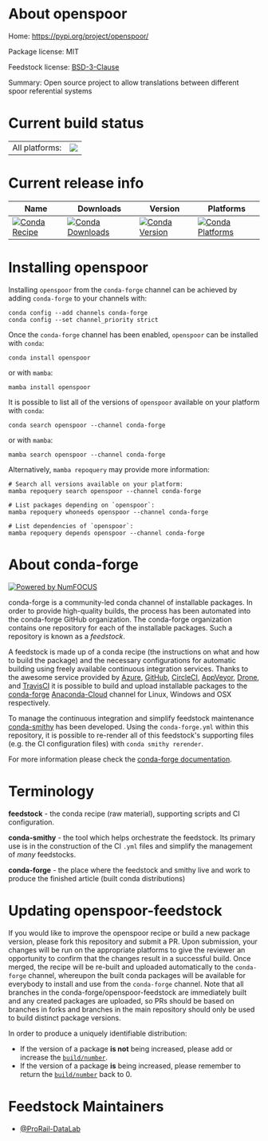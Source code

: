 About openspoor
===============

Home: https://pypi.org/project/openspoor/

Package license: MIT

Feedstock license: [BSD-3-Clause](https://github.com/conda-forge/openspoor-feedstock/blob/main/LICENSE.txt)

Summary: Open source project to allow translations between different spoor referential systems

Current build status
====================


<table><tr><td>All platforms:</td>
    <td>
      <a href="https://dev.azure.com/conda-forge/feedstock-builds/_build/latest?definitionId=16044&branchName=main">
        <img src="https://dev.azure.com/conda-forge/feedstock-builds/_apis/build/status/openspoor-feedstock?branchName=main">
      </a>
    </td>
  </tr>
</table>

Current release info
====================

| Name | Downloads | Version | Platforms |
| --- | --- | --- | --- |
| [![Conda Recipe](https://img.shields.io/badge/recipe-openspoor-green.svg)](https://anaconda.org/conda-forge/openspoor) | [![Conda Downloads](https://img.shields.io/conda/dn/conda-forge/openspoor.svg)](https://anaconda.org/conda-forge/openspoor) | [![Conda Version](https://img.shields.io/conda/vn/conda-forge/openspoor.svg)](https://anaconda.org/conda-forge/openspoor) | [![Conda Platforms](https://img.shields.io/conda/pn/conda-forge/openspoor.svg)](https://anaconda.org/conda-forge/openspoor) |

Installing openspoor
====================

Installing `openspoor` from the `conda-forge` channel can be achieved by adding `conda-forge` to your channels with:

```
conda config --add channels conda-forge
conda config --set channel_priority strict
```

Once the `conda-forge` channel has been enabled, `openspoor` can be installed with `conda`:

```
conda install openspoor
```

or with `mamba`:

```
mamba install openspoor
```

It is possible to list all of the versions of `openspoor` available on your platform with `conda`:

```
conda search openspoor --channel conda-forge
```

or with `mamba`:

```
mamba search openspoor --channel conda-forge
```

Alternatively, `mamba repoquery` may provide more information:

```
# Search all versions available on your platform:
mamba repoquery search openspoor --channel conda-forge

# List packages depending on `openspoor`:
mamba repoquery whoneeds openspoor --channel conda-forge

# List dependencies of `openspoor`:
mamba repoquery depends openspoor --channel conda-forge
```


About conda-forge
=================

[![Powered by
NumFOCUS](https://img.shields.io/badge/powered%20by-NumFOCUS-orange.svg?style=flat&colorA=E1523D&colorB=007D8A)](https://numfocus.org)

conda-forge is a community-led conda channel of installable packages.
In order to provide high-quality builds, the process has been automated into the
conda-forge GitHub organization. The conda-forge organization contains one repository
for each of the installable packages. Such a repository is known as a *feedstock*.

A feedstock is made up of a conda recipe (the instructions on what and how to build
the package) and the necessary configurations for automatic building using freely
available continuous integration services. Thanks to the awesome service provided by
[Azure](https://azure.microsoft.com/en-us/services/devops/), [GitHub](https://github.com/),
[CircleCI](https://circleci.com/), [AppVeyor](https://www.appveyor.com/),
[Drone](https://cloud.drone.io/welcome), and [TravisCI](https://travis-ci.com/)
it is possible to build and upload installable packages to the
[conda-forge](https://anaconda.org/conda-forge) [Anaconda-Cloud](https://anaconda.org/)
channel for Linux, Windows and OSX respectively.

To manage the continuous integration and simplify feedstock maintenance
[conda-smithy](https://github.com/conda-forge/conda-smithy) has been developed.
Using the ``conda-forge.yml`` within this repository, it is possible to re-render all of
this feedstock's supporting files (e.g. the CI configuration files) with ``conda smithy rerender``.

For more information please check the [conda-forge documentation](https://conda-forge.org/docs/).

Terminology
===========

**feedstock** - the conda recipe (raw material), supporting scripts and CI configuration.

**conda-smithy** - the tool which helps orchestrate the feedstock.
                   Its primary use is in the construction of the CI ``.yml`` files
                   and simplify the management of *many* feedstocks.

**conda-forge** - the place where the feedstock and smithy live and work to
                  produce the finished article (built conda distributions)


Updating openspoor-feedstock
============================

If you would like to improve the openspoor recipe or build a new
package version, please fork this repository and submit a PR. Upon submission,
your changes will be run on the appropriate platforms to give the reviewer an
opportunity to confirm that the changes result in a successful build. Once
merged, the recipe will be re-built and uploaded automatically to the
`conda-forge` channel, whereupon the built conda packages will be available for
everybody to install and use from the `conda-forge` channel.
Note that all branches in the conda-forge/openspoor-feedstock are
immediately built and any created packages are uploaded, so PRs should be based
on branches in forks and branches in the main repository should only be used to
build distinct package versions.

In order to produce a uniquely identifiable distribution:
 * If the version of a package **is not** being increased, please add or increase
   the [``build/number``](https://docs.conda.io/projects/conda-build/en/latest/resources/define-metadata.html#build-number-and-string).
 * If the version of a package **is** being increased, please remember to return
   the [``build/number``](https://docs.conda.io/projects/conda-build/en/latest/resources/define-metadata.html#build-number-and-string)
   back to 0.

Feedstock Maintainers
=====================

* [@ProRail-DataLab](https://github.com/ProRail-DataLab/)


